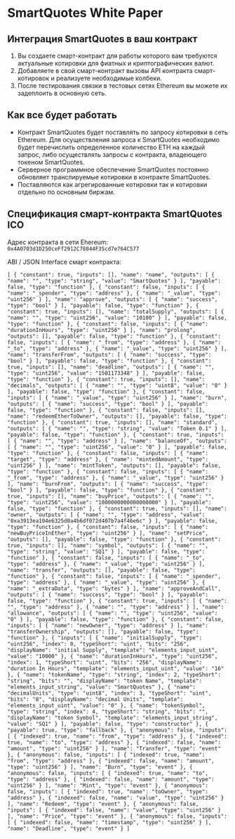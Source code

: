 # SmartQuotes White Paper

## Интеграция SmartQuotes в ваш контракт

1. Вы создаете смарт-контракт для работы которого вам требуются актуальные котировки для фиатных и криптографических валют.
2. Добавляете в свой смарт-контракт вызовы API контракта смарт-котировок и реализуете необходимые колбеки.
3. После тестирования связки в тестовых сетях Ethereum вы можете их задеплоить в основную сеть.

## Как все будет работать

* Контракт SmartQuotes будет поставлять по запросу котировки в сеть Ethereum. Для осуществления запроса к SmartQuotes необходимо будет перечислить определенное количество ETH на каждый запрос, либо осуществлять запросы с контракта, владеющего токеном SmartQuotes.
* Серверное программное обеспечение SmartQuotes постоянно обновляет транслируемые котировки в контракте SmartQuotes.
* Поставляются как агрегированные котировки так и котировки отдельно по основным биржам.

## Спецификация смарт-контракта SmartQuotes ICO

Адрес контракта в сети Ehereum:
`0x4A0703d1D250ceFf2912C78844F35cd7e764C577`

ABI / JSON Interface смарт контракта:
```
[ { "constant": true, "inputs": [], "name": "name", "outputs": [ { "name": "", "type": "string", "value": "SmartQuotes" } ], "payable": false, "type": "function" }, { "constant": false, "inputs": [ { "name": "_spender", "type": "address" }, { "name": "_value", "type": "uint256" } ], "name": "approve", "outputs": [ { "name": "success", "type": "bool" } ], "payable": false, "type": "function" }, { "constant": true, "inputs": [], "name": "totalSupply", "outputs": [ { "name": "", "type": "uint256", "value": "10100" } ], "payable": false, "type": "function" }, { "constant": false, "inputs": [ { "name": "durationInHours", "type": "uint256" } ], "name": "prolong", "outputs": [], "payable": false, "type": "function" }, { "constant": false, "inputs": [ { "name": "_from", "type": "address" }, { "name": "_to", "type": "address" }, { "name": "_value", "type": "uint256" } ], "name": "transferFrom", "outputs": [ { "name": "success", "type": "bool" } ], "payable": false, "type": "function" }, { "constant": true, "inputs": [], "name": "deadline", "outputs": [ { "name": "", "type": "uint256", "value": "1501173348" } ], "payable": false, "type": "function" }, { "constant": true, "inputs": [], "name": "decimals", "outputs": [ { "name": "", "type": "uint8", "value": "0" } ], "payable": false, "type": "function" }, { "constant": false, "inputs": [ { "name": "_value", "type": "uint256" } ], "name": "burn", "outputs": [ { "name": "success", "type": "bool" } ], "payable": false, "type": "function" }, { "constant": false, "inputs": [], "name": "redeemEtherToOwner", "outputs": [], "payable": false, "type": "function" }, { "constant": true, "inputs": [], "name": "standard", "outputs": [ { "name": "", "type": "string", "value": "Token 0.1" } ], "payable": false, "type": "function" }, { "constant": true, "inputs": [ { "name": "", "type": "address" } ], "name": "balanceOf", "outputs": [ { "name": "", "type": "uint256", "value": "0" } ], "payable": false, "type": "function" }, { "constant": false, "inputs": [ { "name": "target", "type": "address" }, { "name": "mintedAmount", "type": "uint256" } ], "name": "mintToken", "outputs": [], "payable": false, "type": "function" }, { "constant": false, "inputs": [ { "name": "_from", "type": "address" }, { "name": "_value", "type": "uint256" } ], "name": "burnFrom", "outputs": [ { "name": "success", "type": "bool" } ], "payable": false, "type": "function" }, { "constant": true, "inputs": [], "name": "buyPrice", "outputs": [ { "name": "", "type": "uint256", "value": "1000000000000000000" } ], "payable": false, "type": "function" }, { "constant": true, "inputs": [], "name": "owner", "outputs": [ { "name": "", "type": "address", "value": "0xa3913ea104e6325d0a4b6df072d407b7a4f46e6c" } ], "payable": false, "type": "function" }, { "constant": false, "inputs": [ { "name": "newBuyPriceInEther", "type": "uint256" } ], "name": "setPrice", "outputs": [], "payable": false, "type": "function" }, { "constant": true, "inputs": [], "name": "symbol", "outputs": [ { "name": "", "type": "string", "value": "SQ1" } ], "payable": false, "type": "function" }, { "constant": false, "inputs": [ { "name": "_to", "type": "address" }, { "name": "_value", "type": "uint256" } ], "name": "transfer", "outputs": [], "payable": false, "type": "function" }, { "constant": false, "inputs": [ { "name": "_spender", "type": "address" }, { "name": "_value", "type": "uint256" }, { "name": "_extraData", "type": "bytes" } ], "name": "approveAndCall", "outputs": [ { "name": "success", "type": "bool" } ], "payable": false, "type": "function" }, { "constant": true, "inputs": [ { "name": "", "type": "address" }, { "name": "", "type": "address" } ], "name": "allowance", "outputs": [ { "name": "", "type": "uint256", "value": "0" } ], "payable": false, "type": "function" }, { "constant": false, "inputs": [ { "name": "newOwner", "type": "address" } ], "name": "transferOwnership", "outputs": [], "payable": false, "type": "function" }, { "inputs": [ { "name": "initialSupply", "type": "uint256", "index": 0, "typeShort": "uint", "bits": "256", "displayName": "initial Supply", "template": "elements_input_uint", "value": "10000" }, { "name": "durationInHours", "type": "uint256", "index": 1, "typeShort": "uint", "bits": "256", "displayName": "duration In Hours", "template": "elements_input_uint", "value": "16" }, { "name": "tokenName", "type": "string", "index": 2, "typeShort": "string", "bits": "", "displayName": "token Name", "template": "elements_input_string", "value": "SmartQuotes" }, { "name": "decimalUnits", "type": "uint8", "index": 3, "typeShort": "uint", "bits": "8", "displayName": "decimal Units", "template": "elements_input_uint", "value": "0" }, { "name": "tokenSymbol", "type": "string", "index": 4, "typeShort": "string", "bits": "", "displayName": "token Symbol", "template": "elements_input_string", "value": "SQ1" } ], "payable": false, "type": "constructor" }, { "payable": true, "type": "fallback" }, { "anonymous": false, "inputs": [ { "indexed": true, "name": "from", "type": "address" }, { "indexed": true, "name": "to", "type": "address" }, { "indexed": false, "name": "amount", "type": "uint256" } ], "name": "Transfer", "type": "event" }, { "anonymous": false, "inputs": [ { "indexed": true, "name": "from", "type": "address" }, { "indexed": false, "name": "amount", "type": "uint256" } ], "name": "Burn", "type": "event" }, { "anonymous": false, "inputs": [ { "indexed": true, "name": "to", "type": "address" }, { "indexed": false, "name": "amount", "type": "uint256" } ], "name": "Mint", "type": "event" }, { "anonymous": false, "inputs": [ { "indexed": true, "name": "toOwner", "type": "address" }, { "indexed": false, "name": "value", "type": "uint256" } ], "name": "Redeem", "type": "event" }, { "anonymous": false, "inputs": [ { "indexed": false, "name": "value", "type": "uint256" } ], "name": "Price", "type": "event" }, { "anonymous": false, "inputs": [ { "indexed": false, "name": "timestamp", "type": "uint256" } ], "name": "Deadline", "type": "event" } ]
```
